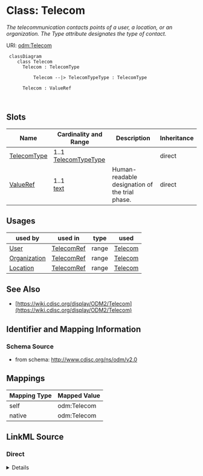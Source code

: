 # Class: Telecom


_The telecommunication contacts points of a user, a location, or an organization. The Type attribute designates the type of contact._





URI: [odm:Telecom](http://www.cdisc.org/ns/odm/v2.0/Telecom)



```mermaid
 classDiagram
    class Telecom
      Telecom : TelecomType
        
          Telecom --|> TelecomTypeType : TelecomType
        
      Telecom : ValueRef
        
      
```




<!-- no inheritance hierarchy -->


## Slots

| Name | Cardinality and Range | Description | Inheritance |
| ---  | --- | --- | --- |
| [TelecomType](TelecomType.md) | 1..1 <br/> [TelecomTypeType](TelecomTypeType.md) |  | direct |
| [ValueRef](ValueRef.md) | 1..1 <br/> [text](text.md) | Human-readable designation of the trial phase. | direct |





## Usages

| used by | used in | type | used |
| ---  | --- | --- | --- |
| [User](User.md) | [TelecomRef](TelecomRef.md) | range | [Telecom](Telecom.md) |
| [Organization](Organization.md) | [TelecomRef](TelecomRef.md) | range | [Telecom](Telecom.md) |
| [Location](Location.md) | [TelecomRef](TelecomRef.md) | range | [Telecom](Telecom.md) |






## See Also

* [https://wiki.cdisc.org/display/ODM2/Telecom](https://wiki.cdisc.org/display/ODM2/Telecom)

## Identifier and Mapping Information







### Schema Source


* from schema: http://www.cdisc.org/ns/odm/v2.0





## Mappings

| Mapping Type | Mapped Value |
| ---  | ---  |
| self | odm:Telecom |
| native | odm:Telecom |





## LinkML Source

<!-- TODO: investigate https://stackoverflow.com/questions/37606292/how-to-create-tabbed-code-blocks-in-mkdocs-or-sphinx -->

### Direct

<details>
```yaml
name: Telecom
description: The telecommunication contacts points of a user, a location, or an organization.
  The Type attribute designates the type of contact.
from_schema: http://www.cdisc.org/ns/odm/v2.0
see_also:
- https://wiki.cdisc.org/display/ODM2/Telecom
slots:
- TelecomType
- ValueRef
slot_usage:
  TelecomType:
    name: TelecomType
    comments:
    - 'Required

      enum values: (Email | Pager | Phone | Fax | SMS | URL | Other)

      Values are aligned with FHIR ContactPoint/System data element.'
    domain_of:
    - Telecom
    range: TelecomTypeType
    required: true
  ValueRef:
    name: ValueRef
    comments:
    - 'Required

      range: text'
    domain_of:
    - TrialPhase
    - ParameterValue
    - Telecom
    - ItemData
    - Query
    range: text
    required: true
class_uri: odm:Telecom

```
</details>

### Induced

<details>
```yaml
name: Telecom
description: The telecommunication contacts points of a user, a location, or an organization.
  The Type attribute designates the type of contact.
from_schema: http://www.cdisc.org/ns/odm/v2.0
see_also:
- https://wiki.cdisc.org/display/ODM2/Telecom
slot_usage:
  TelecomType:
    name: TelecomType
    comments:
    - 'Required

      enum values: (Email | Pager | Phone | Fax | SMS | URL | Other)

      Values are aligned with FHIR ContactPoint/System data element.'
    domain_of:
    - Telecom
    range: TelecomTypeType
    required: true
  ValueRef:
    name: ValueRef
    comments:
    - 'Required

      range: text'
    domain_of:
    - TrialPhase
    - ParameterValue
    - Telecom
    - ItemData
    - Query
    range: text
    required: true
attributes:
  TelecomType:
    name: TelecomType
    comments:
    - 'Required

      enum values: (Email | Pager | Phone | Fax | SMS | URL | Other)

      Values are aligned with FHIR ContactPoint/System data element.'
    from_schema: http://www.cdisc.org/ns/odm/v2.0
    rank: 1000
    alias: TelecomType
    owner: Telecom
    domain_of:
    - Telecom
    range: TelecomTypeType
    required: true
  ValueRef:
    name: ValueRef
    description: Human-readable designation of the trial phase.
    comments:
    - 'Required

      range: text'
    from_schema: http://www.cdisc.org/ns/odm/v2.0
    rank: 1000
    identifier: false
    alias: ValueRef
    owner: Telecom
    domain_of:
    - TrialPhase
    - ParameterValue
    - Telecom
    - ItemData
    - Query
    range: text
    required: true
class_uri: odm:Telecom

```
</details>